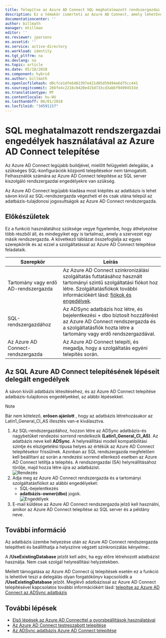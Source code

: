 ```yaml
---
title: Telepítse az Azure AD Connect SQL meghatalmazott rendszergazdai engedélyek használatával |} Microsoft Docs
description: Ez a témakör ismerteti az Azure AD Connect, amely lehetővé teszi egy olyan fiókkal, amely csak az SQL dbo jogosultságokkal rendelkezik a telepítéshez tartozó frissítés.
documentationcenter: ''
author: billmath
manager: mtillman
editor: ''
ms.reviewer: jparsons
ms.assetid: ''
ms.service: active-directory
ms.workload: identity
ms.tgt_pltfrm: na
ms.devlang: na
ms.topic: article
ms.date: 05/18/2018
ms.component: hybrid
ms.author: billmath
ms.openlocfilehash: d0cfce1dfe6482397e421d85d59494e6d75cc441
ms.sourcegitcommit: 266fe4c2216c0420e415d733cd3abbf94994533d
ms.translationtype: MT
ms.contentlocale: hu-HU
ms.lasthandoff: 06/01/2018
ms.locfileid: "34591157"
---
```

# <a name="install-azure-ad-connect-using-sql-delegated-administrator-permissions"></a>SQL meghatalmazott rendszergazdai engedélyek használatával az Azure AD Connect telepítése
Az Azure AD Connect legújabb buildjével, mielőtt felügyeleti delegálás, a szükséges SQL-konfigurációk központi telepítésekor nem támogatott.  Felhasználók számára az Azure AD Connect telepítése az SQL server kiszolgáló rendszergazdai engedélyekre van szükség.

Az Azure AD Connect legújabb kiadása most kiépítés az adatbázis is lehet sávon kívül az SQL-rendszergazda végezheti el és csak utána települ az adatbázis-tulajdonosi jogosultságok az Azure AD Connect rendszergazda.

## <a name="before-you-begin"></a>Előkészületek
Ez a funkció használatához szüksége vegye figyelembe, hogy áthelyezése több részből áll, és mindegyiket egy is tartalmaz, amely a szervezet egy másik rendszergazda.  A következő táblázat összefoglalja az egyes szerepkörök és az ezzel a szolgáltatással az Azure AD Connect telepítése feladataik.

|Szerepkör|Leírás|
|-----|-----|
|Tartomány vagy erdő AD-rendszergazda|Az Azure AD Connect szinkronizálási szolgáltatás futtatásához használt tartományi szintű szolgáltatási fiókot hoz létre.  Szolgáltatásfiókok további információkért lásd: [fiókok és engedélyek](active-directory-aadconnect-accounts-permissions.md).
|SQL-rendszergazdához|Az ADSync adatbázis hoz létre, és bejelentkezési + dbo biztosít hozzáférést az Azure AD Connect rendszergazda és a szolgáltatásfiók hozta létre a tartomány vagy erdő rendszergazdával.|
Az Azure AD Connect-rendszergazda|Az Azure AD Connect telepíti, és megadja, hogy a szolgáltatás egyéni telepítés során.

## <a name="steps-for-installing-azure-ad-connect-using-sql-delegated-permissions"></a>Az SQL Azure AD Connect telepítésének lépéseit delegált engedélyek
A sávon kívüli adatbázis létesítéséhez, és az Azure AD Connect telepítése adatbázis-tulajdonos engedélyekkel, az alábbi lépésekkel.

>[!NOTE]
>Bár nem kötelező, **erősen ajánlott** , hogy az adatbázis létrehozásakor az Latin1_General_CI_AS illesztés van-e kiválasztva.


1.  Az SQL-rendszergazdához, hozzon létre az ADSync adatbázis-és nagybetűket rendezési sorrend rendelkezik **(Latin1_General_CI_AS)**.  Az adatbázis neve kell **ADSync**.  A helyreállítási modell kompatibilitási szintje és elszigetelési típusa helyes az értékük az Azure AD Connect telepítésekor frissülnek.  Azonban az SQL rendszergazda megfelelően kell beállítani az során a rendezési sorrend ellenkező esetben az Azure AD Connect letiltja a telepítés.  A rendszergazdai (SA) helyreállításához törölje, majd hozza létre újra az adatbázist.</br>
![Rendezés](media/active-directory-aadconnect-sql-delegation/sql4.png)
2.  Adja meg az Azure AD Connect rendszergazda és a tartományi szolgáltatásfiókot az alábbi engedélyeket:
    - SQL-bejelentkezés 
    - **adatbázis-owner(dbo)** jogok.  </br>
![Engedélyek](media/active-directory-aadconnect-sql-delegation/sql3.png)
3.  E-mail küldése az Azure AD Connect rendszergazda jelző kell használni, amikor az Azure AD Connect telepítése az SQL server és a példány neve.

## <a name="additional-information"></a>További információ
Az adatbázis üzembe helyezése után az Azure AD Connect rendszergazda telepítheti és beállíthatja a helyszínre végzett szinkronizálás kényelme:.  

A **/UseExistingDatabase** jelzőt kell adni, ha egy előre létrehozott adatbázist használja.  Nem csak szolgál helyreállítási helyzetekben.

Mellett támogatása az Azure AD Connect új telepítések esetén ez a funkció is lehetővé teszi a delegálás olyan forgatókönyv kapcsolódik a **/UseExistingDatabase** jelzőt.  Meglévő adatbázissal az Azure AD Connect telepítésével kapcsolatos további információkért lásd: [telepítse az Azure AD Connect az ADSync adatbázis](active-directory-aadconnect-existing-database.md)


## <a name="next-steps"></a>További lépések
- [Első lépések az Azure AD Connecttel a gyorsbeállítások használatával](active-directory-aadconnect-get-started-express.md)
- [Az Azure AD Connect testreszabott telepítése](active-directory-aadconnect-get-started-custom.md)
- [Az ADSync adatbázis Azure AD Connect telepítése](active-directory-aadconnect-existing-database.md)  
